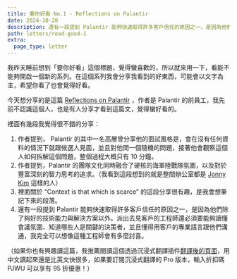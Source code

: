 ```yaml
---
title: 要你好看 No.1 - Reflections on Palantir
date: 2024-10-28
description: 還有一段提到 Palantir 能夠快速取得許多客戶信任的原因之一，是因為他們除了夠好的技術能力與解決方案以外，派出去見客戶的工程師還必須要能夠讀懂會議氛圍、知道哪些人是關鍵的決策者，並且懂得用客戶的專業語言跟他們溝通，我完全可以想像這種工程師會有多麼討喜。
path: letters/read-good-1
extra:
  page_type: letter
---
```


我昨天睡前想到「要你好看」這個標題，覺得蠻喜歡的，所以就來用一下，看能不能夠開啟一個新的系列。在這個系列我會分享我看到的好東西，可能會以文字為主，希望你看了也會覺得好看。

今天想分享的是這篇 [Reflections on Palantir](https://nabeelqu.co/reflections-on-palantir) ，作者是 Palantir 的前員工，我先前不認識這個人，也是有人分享才看到這篇文，覺得蠻好看的。

裡面有幾段我覺得很不錯的分享：

1. 作者提到， Palantir 的其中一名高層曾分享他的面試風格是，會在沒有任何資料的情況下就跟候選人見面，並且對他問一個隨機的問題，接著他會觀察這個人如何拆解這個問題，整個過程大概只有 10 分鐘。
2. 作者提到，Palantir 的團隊文化同時融合了硬核的海軍陸戰隊氛圍，以及對於豐富深刻的智力思考的追求。（我看到這段想到的就是整間辦公室都是 [Jonny Kim](https://en.wikipedia.org/wiki/Jonny_Kim) 這樣的人）
3. 裡面關於 “Context is that which is scarce” 的這段分享很有趣，是我會想筆記下來的段落。
4. 還有一段提到 Palantir 能夠快速取得許多客戶信任的原因之一，是因為他們除了夠好的技術能力與解決方案以外，派出去見客戶的工程師還必須要能夠讀懂會議氛圍、知道哪些人是關鍵的決策者，並且懂得用客戶的專業語言跟他們溝通，我完全可以想像這種工程師會有多麼討喜。

（如果你也有興趣讀這篇，我推薦閱讀這個透過沉浸式翻譯插件[翻譯後的頁面](https://readit.site/a/D16IS/reflections-on-palantir)，用中文讀起來還是比英文快很多，如果要訂閱沉浸式翻譯的 Pro 版本，輸入折扣碼 PJWU 可以享有 95 折優惠！）

